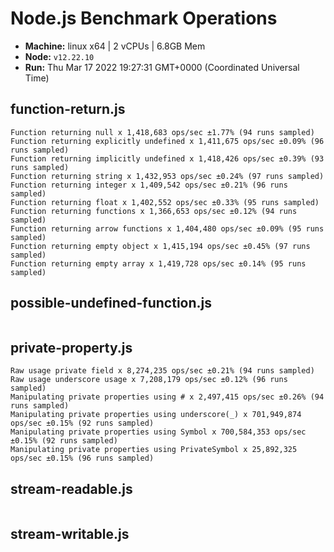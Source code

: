 # Node.js Benchmark Operations

* __Machine:__ linux x64 | 2 vCPUs | 6.8GB Mem
* __Node:__ `v12.22.10`
* __Run:__ Thu Mar 17 2022 19:27:31 GMT+0000 (Coordinated Universal Time)

## function-return.js
```
Function returning null x 1,418,683 ops/sec ±1.77% (94 runs sampled)
Function returning explicitly undefined x 1,411,675 ops/sec ±0.09% (96 runs sampled)
Function returning implicitly undefined x 1,418,426 ops/sec ±0.39% (93 runs sampled)
Function returning string x 1,432,953 ops/sec ±0.24% (97 runs sampled)
Function returning integer x 1,409,542 ops/sec ±0.21% (96 runs sampled)
Function returning float x 1,402,552 ops/sec ±0.33% (95 runs sampled)
Function returning functions x 1,366,653 ops/sec ±0.12% (94 runs sampled)
Function returning arrow functions x 1,404,480 ops/sec ±0.09% (95 runs sampled)
Function returning empty object x 1,415,194 ops/sec ±0.45% (97 runs sampled)
Function returning empty array x 1,419,728 ops/sec ±0.14% (95 runs sampled)
```
## possible-undefined-function.js
```
```
## private-property.js
```
Raw usage private field x 8,274,235 ops/sec ±0.21% (94 runs sampled)
Raw usage underscore usage x 7,208,179 ops/sec ±0.12% (96 runs sampled)
Manipulating private properties using # x 2,497,415 ops/sec ±0.26% (94 runs sampled)
Manipulating private properties using underscore(_) x 701,949,874 ops/sec ±0.15% (92 runs sampled)
Manipulating private properties using Symbol x 700,584,353 ops/sec ±0.15% (92 runs sampled)
Manipulating private properties using PrivateSymbol x 25,892,325 ops/sec ±0.15% (96 runs sampled)
```
## stream-readable.js
```
```
## stream-writable.js
```
```
